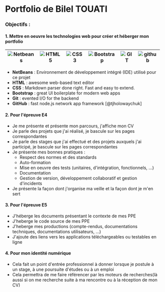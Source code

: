 # Portfolio de Bilel TOUATI
### Objectifs :

#### 1. Mettre en oeuvre les technologies web pour créer et héberger mon portfolio

| ![Netbeans](https://i.imgur.com/fprEU6X.png) | ![HTML5](https://i.imgur.com/mKsWQ6L.png) | ![CSS3](https://i.imgur.com/Ss6cT1T.png) | ![Bootstrap](https://i.imgur.com/sLSaHkJ.png) | ![GIT](https://i.imgur.com/qhGWrF7.png) | ![github](https://i.imgur.com/EZ8wtGz.png)
| ----- | ----- | ----- | ----- | ----- | ----- |

- **NetBeans** : Environnement de développement intégré (IDE) utilisé pour ce projet
- **HTML** : awesome web-based text editor
- **CSS** : Markdown parser done right. Fast and easy to extend.
- **Bootstrap** : great UI boilerplate for modern web apps
- **Git** : evented I/O for the backend
- **GitHub** : fast node.js network app framework [@tjholowaychuk]

#### 2. Pour l'épreuve E4

- Je me présente et présente mon parcours, j'affiche mon CV
- Je parle des projets que j'ai réalisé, je bascule sur les pages correspondantes
- Je parle des stages que j'ai effectué et des projets auxquels j'ai participé, je bascule sur les pages correspondantes
- Je présente mes bonnes pratiques :
    - Respect des normes et des standards
    - Auto-formation
    - Mise en oeuvre des tests (unitaires, d'intégration, fonctionnels, ...)
    - Documentation
    - Gestion de version, développement collaboratif et gestion d'incidents
- Je présente la façon dont j'organise ma veille et la façon dont je m'en sert

#### 3. Pour l'épreuve E5

- J'héberge les documents présentant le contexte de mes PPE
- J'heberge le code source de mes PPE
- J'heberge mes productions (compte-rendus, documentations techniques, documentations utilisateurs, ...)
- J'ajoute des liens vers les applications téléchargeables ou testables en ligne

#### 4. Pour mon identité numérique

- Cela fait un point d'entrée professionnel à donner lorsque je postule à un stage, à une poursuite d'études ou à un emploi
- Cela permettra de me faire référencer par les moteurs de recherches(là aussi si on me recherche suite à ma rencontre ou à la réception de mon CV)
